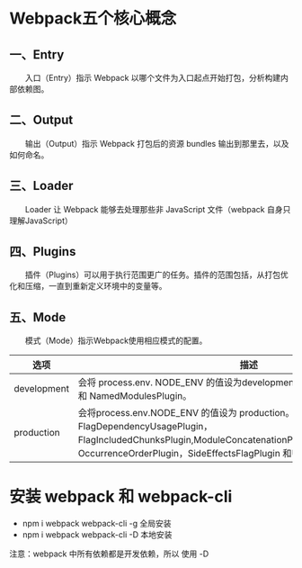 # Webpack五个核心概念

## 一、Entry
&emsp;&emsp;入口（Entry）指示 Webpack 以哪个文件为入口起点开始打包，分析构建内部依赖图。

## 二、Output
&emsp;&emsp;输出（Output）指示 Webpack 打包后的资源 bundles 输出到那里去，以及如何命名。

## 三、Loader
&emsp;&emsp;Loader 让 Webpack 能够去处理那些非 JavaScript 文件（webpack 自身只理解JavaScript）

## 四、Plugins
&emsp;&emsp;插件（Plugins）可以用于执行范围更广的任务。插件的范围包括，从打包优化和压缩，一直到重新定义环境中的变量等。

## 五、Mode
&emsp;&emsp;模式（Mode）指示Webpack使用相应模式的配置。

|  选项   |  描述        |  <div style="width:200px"> 特点    |
|  ----  | ---------  | ----    |
| development  | 会将 process.env.    NODE_ENV 的值设为development。启用NamedChunksPlugin 和 NamedModulesPlugin。 |  能让代码本地调试运行的环境   |
| production  | 会将process.env.NODE_ENV 的值设为 production。启用FlagDependencyUsagePlugin，FlagIncludedChunksPlugin,ModuleConcatenationPlugin,NoEmitOnErrorsPlugin，OccurrenceOrderPlugin，SideEffectsFlagPlugin 和UglifyJsPlugin。 |   能让代码优化上线运行的环境  |

# 安装 webpack 和 webpack-cli
* npm i webpack webpack-cli -g 全局安装
* npm i webpack webpack-cli -D 本地安装

注意：webpack 中所有依赖都是开发依赖，所以 使用 -D
